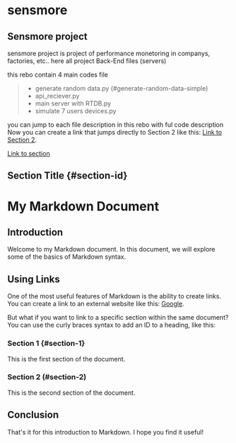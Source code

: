 # sensmore
Sensmore project
-----------------------------------

sensmore project is project of performance monetoring in companys, factories, etc.. 
here all project Back-End files (servers)

this rebo contain 4 main codes file 
> - generate random data.py (#generate-random-data-simple)
> - api_reciever.py 
> - main server with RTDB.py
> - simulate 7 users devices.py

you can jump to each file description in this rebo with ful code description 
Now you can create a link that jumps directly to Section 2 like this: [Link to Section 2](#section-2).


[Link to section](#section-id)

## Section Title {#section-id}




# My Markdown Document

## Introduction

Welcome to my Markdown document. In this document, we will explore some of the basics of Markdown syntax.

## Using Links

One of the most useful features of Markdown is the ability to create links. You can create a link to an external website like this: [Google](https://www.google.com/). 

But what if you want to link to a specific section within the same document? You can use the curly braces syntax to add an ID to a heading, like this:

### Section 1 {#section-1}

This is the first section of the document.

### Section 2 (#section-2)

This is the second section of the document.


## Conclusion

That's it for this introduction to Markdown. I hope you find it useful!

